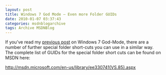 ```yaml
---
layout: post
title: Windows 7 God Mode – Even more Folder GUIDs
date: 2010-01-07 03:37:43
categories: msdnblogarchive
tags: Archive MSDNBlog
---
```


If you’ve read my [previous post](http://blogs.msdn.com/mszcool/archive/2010/01/04/winhappy-new-year-2010-a-gift-windows-7-god-mode.aspx) on Windows 7 God-Mode, there are a number of further special folder short-cuts you can use in a similar way. The complete list of GUIDs for the special folder short cuts can be found on MSDN here:

 <http://msdn.microsoft.com/en-us/library/ee330741(VS.85).aspx>


